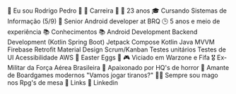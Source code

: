 🤘 Eu sou Rodrigo Pedro 🤘
👔 Carreira 👔
📅 23 anos
🎓 Cursando Sistemas de Informação (5/9)
📱 Senior Android developer at BRQ
🕒 5 anos e meio de experiência
📚 Conhecimentos 📚
Android Development
Backend Development (Kotlin Spring Boot)
Jetpack Compose
Kotlin
Java
MVVM
Firebase
Retrofit
Material Design
Scrum/Kanban
Testes unitários
Testes de UI
Acessibilidade
AWS
🥚 Easter Eggs 🥚
🎮 Viciado em Warzone e Fifa
🎖️ Ex-Militar da Força Aérea Brasileira
👹 Apaixonado por HQ's de horror
🎲 Amante de Boardgames modernos "Vamos jogar tiranos?"
🧙‍♂️ Sempre sou mago nos Rpg's de mesa
🚩 Links 🚩
Linkedin
